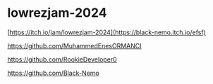 # lowrezjam-2024

[https://itch.io/jam/lowrezjam-2024](https://black-nemo.itch.io/efsf)


https://github.com/MuhammedEnesORMANCI

https://github.com/RookieDeveloper0

https://github.com/Black-Nemo
